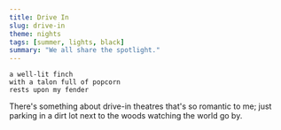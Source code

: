 ```yaml
---
title: Drive In
slug: drive-in
theme: nights
tags: [summer, lights, black]
summary: "We all share the spotlight."
---
```


```
a well-lit finch
with a talon full of popcorn
rests upon my fender
```

There's something about drive-in theatres that's so romantic to me; just parking in a dirt lot next to the woods watching the world go by.
